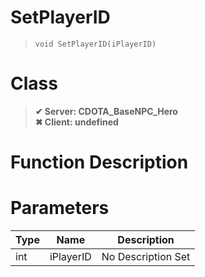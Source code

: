 # SetPlayerID
> `void SetPlayerID(iPlayerID)`
# Class
> __✔ Server: CDOTA_BaseNPC_Hero__  
> __✖ Client: undefined__  
# Function Description

# Parameters
Type|Name|Description
--|--|--
int|iPlayerID|No Description Set
